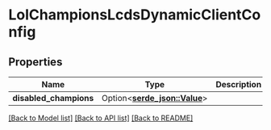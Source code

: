 # LolChampionsLcdsDynamicClientConfig

## Properties

Name | Type | Description | Notes
------------ | ------------- | ------------- | -------------
**disabled_champions** | Option<[**serde_json::Value**](.md)> |  | [optional]

[[Back to Model list]](../README.md#documentation-for-models) [[Back to API list]](../README.md#documentation-for-api-endpoints) [[Back to README]](../README.md)



